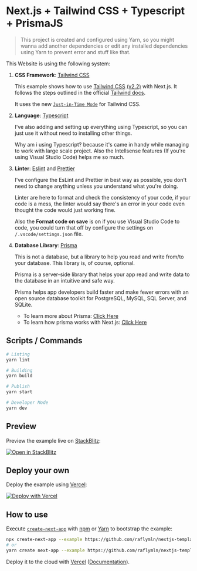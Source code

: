 # Next.js + Tailwind CSS + Typescript + PrismaJS

> This project is created and configured using Yarn, so you might wanna add another dependencies or edit any installed dependencies using Yarn to prevent error and stuff like that.

This Website is using the following system:

1. **CSS Framework**: [Tailwind CSS](https://tailwindcss.com/)

    This example shows how to use [Tailwind CSS](https://tailwindcss.com/) [(v2.2)](https://blog.tailwindcss.com/tailwindcss-2-2) with Next.js. It follows the steps outlined in the official [Tailwind docs](https://tailwindcss.com/docs/guides/nextjs).

    It uses the new [`Just-in-Time Mode`](https://tailwindcss.com/docs/just-in-time-mode) for Tailwind CSS.

2. **Language**: [Typescript](https://www.typescriptlang.org/)

    I've also adding and setting up everything using Typescript, so you can just use it without need to installing other things.

    Why am i using Typescript? because it's came in handy while managing to work with large scale project. Also the Intellsense features (If you're using Visual Studio Code) helps me so much.

3. **Linter**: [Eslint](https://eslint.org/) and [Prettier](https://prettier.io/)

    I've configure the EsLint and Prettier in best way as possible, you don't need to change anything unless you understand what you're doing.

    Linter are here to format and check the consistency of your code, if your code is a mess, the linter would say there's an error in your code even thought the code would just working fine.

    Also the **Format code on save** is on if you use Visual Studio Code to code, you could turn that off by configure the settings on `/.vscode/settings.json` file.

4. **Database Library**: [Prisma](https://prisma.io)

    This is not a database, but a library to help you read and write from/to your database. This library is, of course, optional.

    Prisma is a server-side library that helps your app read and write data to the database in an intuitive and safe way.

    Prisma helps app developers build faster and make fewer errors with an open source database toolkit for PostgreSQL, MySQL, SQL Server, and SQLite.

    - To learn more about Prisma: [Click Here](https://prisma.io)
    - To learn how prisma works with Next.js: [Click Here](https://prisma.io/nextjs)

## Scripts / Commands

```bash
# Linting
yarn lint

# Building
yarn build

# Publish
yarn start

# Developer Mode
yarn dev
```

## Preview

Preview the example live on [StackBlitz](http://stackblitz.com/):

[![Open in StackBlitz](https://developer.stackblitz.com/img/open_in_stackblitz.svg)](https://stackblitz.com/github/raflymln/nextjs-template/tree/main)

## Deploy your own

Deploy the example using [Vercel](https://vercel.com?utm_source=github&utm_medium=readme&utm_campaign=next-example):

[![Deploy with Vercel](https://vercel.com/button)](https://vercel.com/new/git/external?repository-url=https://github.com/raflymln/nextjs-template/tree/main&project-name=my-nextjs-project&repository-name=my-nextjs-project)

## How to use

Execute [`create-next-app`](https://github.com/vercel/next.js/tree/canary/packages/create-next-app) with [npm](https://docs.npmjs.com/cli/init) or [Yarn](https://yarnpkg.com/lang/en/docs/cli/create/) to bootstrap the example:

```bash
npx create-next-app --example https://github.com/raflymln/nextjs-template/tree/main my-nextjs-project
# or
yarn create next-app --example https://github.com/raflymln/nextjs-template/tree/main my-nextjs-project
```

Deploy it to the cloud with [Vercel](https://vercel.com/new?utm_source=github&utm_medium=readme&utm_campaign=next-example) ([Documentation](https://nextjs.org/docs/deployment)).

